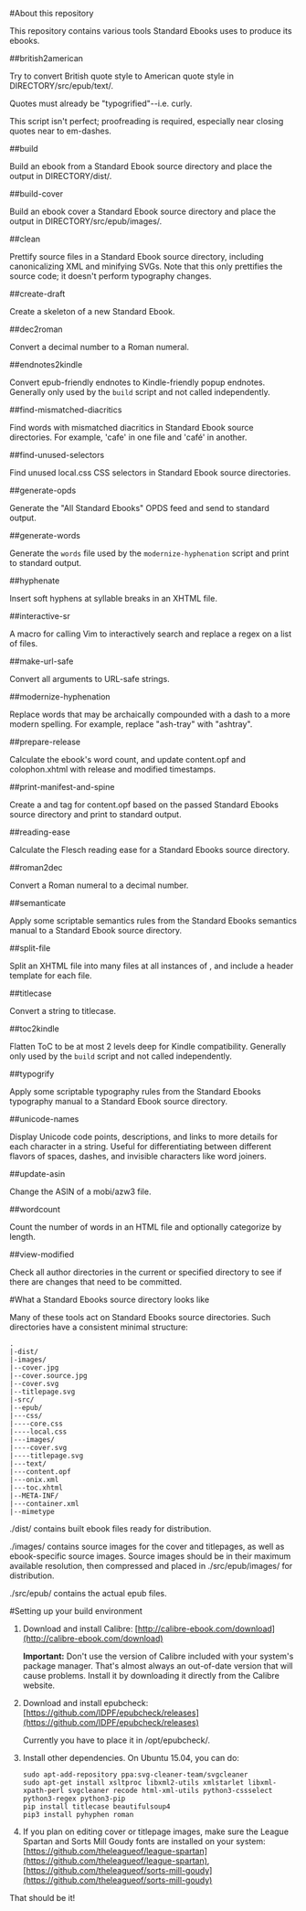#About this repository

This repository contains various tools Standard Ebooks uses to produce its ebooks.

##british2american

Try to convert British quote style to American quote style in DIRECTORY/src/epub/text/.

Quotes must already be "typogrified"--i.e. curly.

This script isn't perfect; proofreading is required, especially near closing quotes near to em-dashes.

##build

Build an ebook from a Standard Ebook source directory and place the output in DIRECTORY/dist/.

##build-cover

Build an ebook cover a Standard Ebook source directory and place the output in DIRECTORY/src/epub/images/.

##clean

Prettify source files in a Standard Ebook source directory, including canonicalizing XML and minifying SVGs. Note that this only prettifies the source code; it doesn't perform typography changes.

##create-draft

Create a skeleton of a new Standard Ebook.

##dec2roman

Convert a decimal number to a Roman numeral.

##endnotes2kindle

Convert epub-friendly endnotes to Kindle-friendly popup endnotes.  Generally only used by the `build` script and not called independently.

##find-mismatched-diacritics

Find words with mismatched diacritics in Standard Ebook source directories.  For example, 'cafe' in one file and 'café' in another.

##find-unused-selectors

Find unused local.css CSS selectors in Standard Ebook source directories.

##generate-opds

Generate the "All Standard Ebooks" OPDS feed and send to standard output.

##generate-words

Generate the `words` file used by the `modernize-hyphenation` script and print to standard output.

##hyphenate

Insert soft hyphens at syllable breaks in an XHTML file.

##interactive-sr

A macro for calling Vim to interactively search and replace a regex on a list of files.

##make-url-safe

Convert all arguments to URL-safe strings.

##modernize-hyphenation

Replace words that may be archaically compounded with a dash to a more modern spelling.  For example, replace "ash-tray" with "ashtray".

##prepare-release

Calculate the ebook's word count, and update content.opf and colophon.xhtml with release and modified timestamps.

##print-manifest-and-spine

Create a <manifest> and <spine> tag for content.opf based on the passed Standard Ebooks source directory and print to standard output.

##reading-ease

Calculate the Flesch reading ease for a Standard Ebooks source directory.

##roman2dec

Convert a Roman numeral to a decimal number.

##semanticate

Apply some scriptable semantics rules from the Standard Ebooks semantics manual to a Standard Ebook source directory.

##split-file

Split an XHTML file into many files at all instances of <!--se:split-->, and include a header template for each file.

##titlecase

Convert a string to titlecase.

##toc2kindle

Flatten ToC to be at most 2 levels deep for Kindle compatibility.  Generally only used by the `build` script and not called independently.

##typogrify

Apply some scriptable typography rules from the Standard Ebooks typography manual to a Standard Ebook source directory.

##unicode-names

Display Unicode code points, descriptions, and links to more details for each character in a string.  Useful for differentiating between different flavors of spaces, dashes, and invisible characters like word joiners.

##update-asin

Change the ASIN of a mobi/azw3 file.

##wordcount

Count the number of words in an HTML file and optionally categorize by length.

##view-modified

Check all author directories in the current or specified directory to see if there are changes that need to be committed.

#What a Standard Ebooks source directory looks like

Many of these tools act on Standard Ebooks source directories.  Such directories have a consistent minimal structure:

	.
	|-dist/
	|-images/
	|--cover.jpg
	|--cover.source.jpg
	|--cover.svg
	|--titlepage.svg
	|-src/
	|--epub/
	|---css/
	|----core.css
	|----local.css
	|---images/
	|----cover.svg
	|----titlepage.svg
	|---text/
	|---content.opf
	|---onix.xml
	|---toc.xhtml
	|--META-INF/
	|---container.xml
	|--mimetype

./dist/ contains built ebook files ready for distribution.

./images/ contains source images for the cover and titlepages, as well as ebook-specific source images.  Source images should be in their maximum available resolution, then compressed and placed in ./src/epub/images/ for distribution.

./src/epub/ contains the actual epub files.

#Setting up your build environment

1.	Download and install Calibre: [http://calibre-ebook.com/download](http://calibre-ebook.com/download)

	**Important:** Don't use the version of Calibre included with your system's package manager.  That's almost always an out-of-date version that will cause problems.  Install it by downloading it directly from the Calibre website.

2.	Download and install epubcheck: [https://github.com/IDPF/epubcheck/releases](https://github.com/IDPF/epubcheck/releases)

	Currently you have to place it in /opt/epubcheck/.

3.	Install other dependencies.  On Ubuntu 15.04, you can do:

		sudo apt-add-repository ppa:svg-cleaner-team/svgcleaner
		sudo apt-get install xsltproc libxml2-utils xmlstarlet libxml-xpath-perl svgcleaner recode html-xml-utils python3-cssselect  python3-regex python3-pip
		pip install titlecase beautifulsoup4
		pip3 install pyhyphen roman

4.	If you plan on editing cover or titlepage images, make sure the League Spartan and Sorts Mill Goudy fonts are installed on your system: [https://github.com/theleagueof/league-spartan](https://github.com/theleagueof/league-spartan), [https://github.com/theleagueof/sorts-mill-goudy](https://github.com/theleagueof/sorts-mill-goudy)

That should be it!
